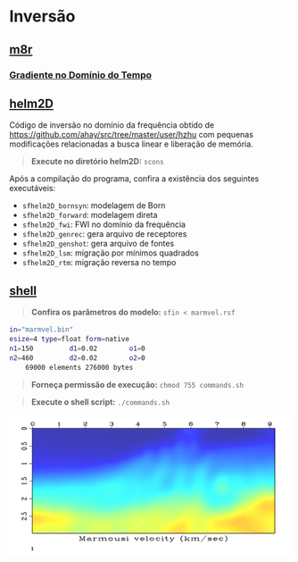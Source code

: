 Inversão
========

[m8r](m8r)
----------

### [Gradiente no Domínio do Tempo](m8r/time_gradient)




[helm2D](helm2D)
----------------

Código de inversão no domínio da frequência obtido de https://github.com/ahay/src/tree/master/user/hzhu com pequenas modificações relacionadas a busca linear e liberação de memória.

> **Execute no diretório helm2D:** `scons`

Após a compilação do programa, confira a existência dos seguintes executáveis:

  - `sfhelm2D_bornsyn`: modelagem de Born
  - `sfhelm2D_forward`: modelagem direta
  - `sfhelm2D_fwi`: FWI no domínio da frequência
  - `sfhelm2D_genrec`: gera arquivo de receptores
  - `sfhelm2D_genshot`: gera arquivo de fontes
  - `sfhelm2D_lsm`: migração por mínimos quadrados
  - `sfhelm2D_rtm`: migração reversa no tempo

[shell](shell)
--------------

> **Confira os parâmetros do modelo:** `sfin < marmvel.rsf`

```bash
in="marmvel.bin"
esize=4 type=float form=native
n1=150         d1=0.02        o1=0          
n2=460         d2=0.02        o2=0          
	69000 elements 276000 bytes
```

> **Forneça permissão de execução:** `chmod 755 commands.sh`

> **Execute o shell script:** `./commands.sh`


![FWI Modelo Marmousi](../figures/marm_ani.gif)
